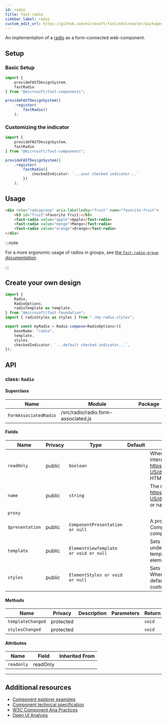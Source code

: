 ```yaml
---
id: radio
title: fast-radio
sidebar_label: radio
custom_edit_url: https://github.com/microsoft/fast/edit/master/packages/web-components/fast-foundation/src/radio/README.md
---
```


An implementation of a [radio](https://developer.mozilla.org/en-US/docs/Web/HTML/Element/input/radio) as a form-connected web-component.

## Setup

### Basic Setup

```ts
import {
    provideFASTDesignSystem,
    fastRadio
} from "@microsoft/fast-components";

provideFASTDesignSystem()
    .register(
        fastRadio()
    );
```

### Customizing the indicator

```ts
import {
    provideFASTDesignSystem,
    fastRadio
} from "@microsoft/fast-components";

provideFASTDesignSystem()
    .register(
        fastRadio({
            checkedIndicator: `...your checked indicator...`
        })
    );
```

## Usage

```html live
<div role="radiogroup" aria-labelledby="fruit" name="favorite-fruit">
    <h3 id="fruit">Favorite fruit:</h3>
    <fast-radio value="apple">Apple</fast-radio>
    <fast-radio value="mango">Mango</fast-radio>
    <fast-radio value="orange">Orange</fast-radio>
</div>
 ```

:::note

For a more ergonomic usage of radios in groups, see [the `fast-radio-group` documentation](/docs/components/radio-group).

:::

## Create your own design

```ts
import {
    Radio,
    RadioOptions,
    radioTemplate as template,
} from "@microsoft/fast-foundation";
import { radioStyles as styles } from "./my-radio.styles";

export const myRadio = Radio.compose<RadioOptions>({
    baseName: "radio",
    template,
    styles,
    checkedIndicator: `...default checked indicator...`,
});
```

## API



### class: `Radio`

#### Superclass

| Name                  | Module                              | Package |
| --------------------- | ----------------------------------- | ------- |
| `FormAssociatedRadio` | /src/radio/radio.form-associated.js |         |

#### Fields

| Name            | Privacy | Type                                  | Default | Description                                                                                                                                                                                       | Inherited From      |
| --------------- | ------- | ------------------------------------- | ------- | ------------------------------------------------------------------------------------------------------------------------------------------------------------------------------------------------- | ------------------- |
| `readOnly`      | public  | `boolean`                             |         | When true, the control will be immutable by user interaction. See {@link https://developer.mozilla.org/en-US/docs/Web/HTML/Attributes/readonly or readonly HTML attribute} for more information. |                     |
| `name`          | public  | `string`                              |         | The name of the radio. See {@link https://developer.mozilla.org/en-US/docs/Web/HTML/Element/input#htmlattrdefname or name attribute} for more info.                                              |                     |
| `proxy`         |         |                                       |         |                                                                                                                                                                                                   | FormAssociatedRadio |
| `$presentation` | public  | `ComponentPresentation or null`       |         | A property which resolves the ComponentPresentation instance for the current component.                                                                                                           | FoundationElement   |
| `template`      | public  | `ElementViewTemplate or void or null` |         | Sets the template of the element instance. When undefined, the element will attempt to resolve the template from the associated presentation or custom element definition.                        | FoundationElement   |
| `styles`        | public  | `ElementStyles or void or null`       |         | Sets the default styles for the element instance. When undefined, the element will attempt to resolve default styles from the associated presentation or custom element definition.               | FoundationElement   |

#### Methods

| Name              | Privacy   | Description | Parameters | Return | Inherited From    |
| ----------------- | --------- | ----------- | ---------- | ------ | ----------------- |
| `templateChanged` | protected |             |            | `void` | FoundationElement |
| `stylesChanged`   | protected |             |            | `void` | FoundationElement |

#### Attributes

| Name       | Field    | Inherited From |
| ---------- | -------- | -------------- |
| `readonly` | readOnly |                |

<hr/>


## Additional resources

* [Component explorer examples](https://explore.fast.design/components/fast-radio)
* [Component technical specification](https://github.com/microsoft/fast/blob/master/packages/web-components/fast-foundation/src/radio/radio.spec.md)
* [W3C Component Aria Practices](https://www.w3.org/TR/wai-aria/#radio)
* [Open UI Analysis](https://open-ui.org/components/radio-button.research)